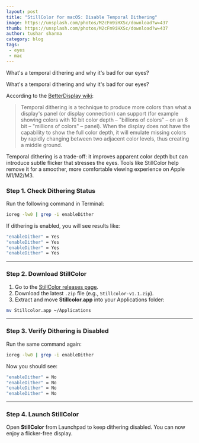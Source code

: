```yaml
---
layout: post
title: "StillColor for macOS: Disable Temporal Dithering"
image: https://unsplash.com/photos/M2cFm9iHXSc/download?w=437
thumb: https://unsplash.com/photos/M2cFm9iHXSc/download?w=437
author: tushar sharma
category: blog
tags:
 - eyes
 - mac
---
```


What's a temporal dithering and why it's bad for our eyes?<!-- truncate_here -->

What's a temporal dithering and why it's bad for our eyes?

According to the [BetterDisplay wiki](https://github.com/waydabber/BetterDisplay/wiki/Eye-care:-prevent-PWM-and-or-temporal-dithering):

> Temporal dithering is a technique to produce more colors than what a display's panel (or display connection) can support (for example showing colors with 10 bit color depth – "billions of colors" – on an 8 bit – "millions of colors" – panel). When the display does not have the capability to show the full color depth, it will emulate missing colors by rapidly changing between two adjacent color levels, thus creating a middle ground.

Temporal dithering is a trade-off: it improves apparent color depth but can introduce subtle flicker that stresses the eyes. Tools like StillColor help remove it for a smoother, more comfortable viewing experience on Apple M1/M2/M3.

### Step 1. Check Dithering Status

Run the following command in Terminal:

```bash
ioreg -lw0 | grep -i enableDither
```

If dithering is enabled, you will see results like:

```bash
"enableDither" = Yes
"enableDither" = Yes
"enableDither" = Yes
"enableDither" = Yes
```

---

### Step 2. Download StillColor

1. Go to the [StillColor releases page](https://github.com/aiaf/Stillcolor/releases).  
2. Download the latest `.zip` file (e.g., `Stillcolor-v1.1.zip`).  
3. Extract and move **Stillcolor.app** into your Applications folder:

```bash
mv Stillcolor.app ~/Applications
```

---

### Step 3. Verify Dithering is Disabled

Run the same command again:

```bash
ioreg -lw0 | grep -i enableDither
```

Now you should see:

```bash
"enableDither" = No
"enableDither" = No
"enableDither" = No
"enableDither" = No
```

---

### Step 4. Launch StillColor

Open **StillColor** from Launchpad to keep dithering disabled. You can now enjoy a flicker-free display.